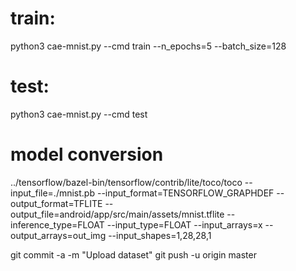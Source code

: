 # train:
python3 cae-mnist.py --cmd train --n_epochs=5 --batch_size=128

# test:
python3 cae-mnist.py --cmd test


# model conversion

../tensorflow/bazel-bin/tensorflow/contrib/lite/toco/toco    --input_file=./mnist.pb   --input_format=TENSORFLOW_GRAPHDEF  --output_format=TFLITE   --output_file=android/app/src/main/assets/mnist.tflite --inference_type=FLOAT   --input_type=FLOAT --input_arrays=x   --output_arrays=out_img --input_shapes=1,28,28,1



git commit -a -m "Upload dataset"
git push -u origin master

